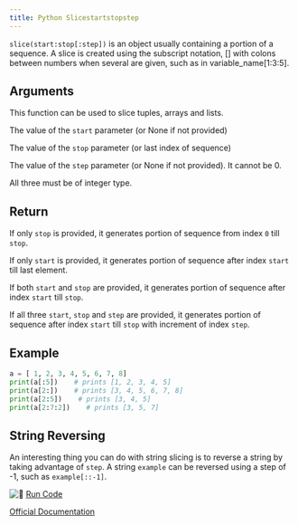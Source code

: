 ```yaml
---
title: Python Slicestartstopstep
---
```

`slice(start:stop[:step])` is an object usually containing a portion of a sequence. A slice is created using the subscript notation, [] with colons between numbers when several are given, such as in variable_name[1:3:5].

## Arguments

This function can be used to slice tuples, arrays and lists.

The value of the `start` parameter (or None if not provided)

The value of the `stop` parameter (or last index of sequence)

The value of the `step` parameter (or None if not provided). It cannot be 0.

All three must be of integer type.

## Return

If only `stop` is provided, it generates portion of sequence from index `0` till `stop`.

If only `start` is provided, it generates portion of sequence after index `start` till last element.

If both `start` and `stop` are provided, it generates portion of sequence after index `start` till `stop`.

If all three `start`, `stop` and `step` are provided, it generates portion of sequence after index `start` till `stop` with increment of index `step`.

## Example

```python
a = [ 1, 2, 3, 4, 5, 6, 7, 8]
print(a[:5])    # prints [1, 2, 3, 4, 5]
print(a[2:])    # prints [3, 4, 5, 6, 7, 8]
print(a[2:5])    # prints [3, 4, 5]
print(a[2:7:2])    # prints [3, 5, 7]
```

## String Reversing

An interesting thing you can do with string slicing is to reverse a string by taking advantage of `step`. A string `example` can be reversed using a step of -1, such as `example[::-1]`.

![:rocket:](//forum.freecodecamp.com/images/emoji/emoji_one/rocket.png?v=2 ":rocket:") <a href='https://repl.it/CT5h' target='_blank' rel='nofollow'>Run Code</a>

<a href='https://docs.python.org/3/library/functions.html#slice' target='_blank' rel='nofollow'>Official Documentation</a>

